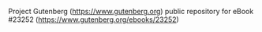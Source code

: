 Project Gutenberg (https://www.gutenberg.org) public repository for eBook #23252 (https://www.gutenberg.org/ebooks/23252)
